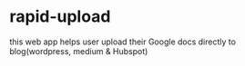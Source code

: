 # rapid-upload
this web app helps user upload their Google docs  directly to blog(wordpress, medium &amp; Hubspot)
